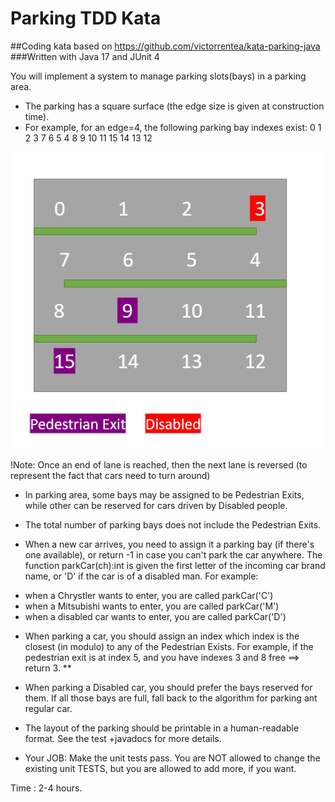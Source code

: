 # Parking TDD Kata

##Coding kata based on https://github.com/victorrentea/kata-parking-java 
###Written with Java 17 and JUnit 4

You will implement a system to manage parking slots(bays) in a parking area.

- The parking has a square surface (the edge size is given at construction time).
- For example, for an edge=4, the following parking bay indexes exist:
0	1	2	3
7	6	5	4
8	9	10	11
15	14	13	12

![](art/img.png)

!Note: Once an end of lane is reached, then the next lane is reversed (to represent the fact that cars need to turn around)

- In parking area, some bays may be assigned to be Pedestrian Exits, while other can be reserved for cars driven by Disabled people.

- The total number of parking bays does not include the Pedestrian Exits.

- When a new car arrives, you need to assign it a parking bay (if there's one available), or return -1 in case you can't park the car anywhere.
The function parkCar(ch):int is given the first letter of the incoming car brand name, or 'D' if the car is of a disabled man.
For example:
* when a Chrystler wants to enter, you are called parkCar('C')
* when a Mitsubishi wants to enter, you are called parkCar('M')
* when a disabled car wants to enter, you are called parkCar('D')

- When parking a car, you should assign an index which index is the closest (in modulo) to any of the Pedestrian Exists.
For example, if the pedestrian exit is at index 5, and you have indexes 3 and 8 free ==> return 3. **

- When parking a Disabled car, you should prefer the bays reserved for them. If all those bays are full, fall back to the algorithm for parking ant regular car.

- The layout of the parking should be printable in a human-readable format. See the test +javadocs for more details.

- Your JOB: Make the unit tests pass. 
You are NOT allowed to change the existing unit TESTS, but you are allowed to add more, if you want.

Time : 2-4 hours.
